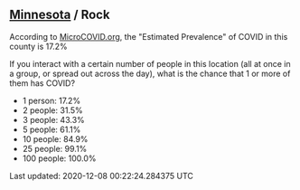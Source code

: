 
## [Minnesota](/united-states/minnesota) / Rock

According to [MicroCOVID.org](http://microcovid.org),
the "Estimated Prevalence" of COVID in this county is 17.2%

If you interact with a certain number of people in this location
(all at once in a group, or spread out across the day), what is the chance that
1 or more of them has COVID?

- 1 person: 17.2%
- 2 people: 31.5%
- 3 people: 43.3%
- 5 people: 61.1%
- 10 people: 84.9%
- 25 people: 99.1%
- 100 people: 100.0%

Last updated: 2020-12-08 00:22:24.284375 UTC
